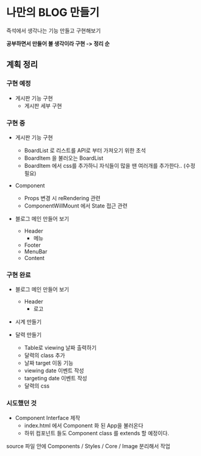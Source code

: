 # 나만의 BLOG 만들기

즉석에서 생각나는 기능 만들고 구현해보기

**공부하면서 만들어 볼 생각이라 구현 -> 정리 순**

## 계획 정리

### 구현 예정

* 게시판 기능 구현
    - 게시판 세부 구현

### 구현 중

* 게시판 기능 구현
    - BoardList 로 리스트를 API로 부터 가져오기 위한 초석
    - BoardItem 을 불러오는 BoardList
    - BoardItem 에서 css를 추가하니 자식들이 많을 땐 여러개를 추가한다.. (수정 필요)

* Component
    - Props 변경 시 reRendering 관련
    - ComponentWillMount 에서 State 접근 관련

* 블로그 메인 만들어 보기
    - Header
        * 메뉴
    - Footer
    - MenuBar
    - Content

### 구현 완료

* 블로그 메인 만들어 보기
    - Header
        * 로고

* 시계 만들기

* 달력 만들기
    - Table로 viewing 날짜 출력하기
    - 달력의 class 추가
    - 날짜 target 이동 기능
    - viewing date 이벤트 작성
    - targeting date 이벤트 작성
    - 달력의 css

### 시도했던 것

* Component Interface 제작
    - index.html 에서 Component 화 된 App을 불러온다
    - 하위 컴포넌트 들도 Component class 를 extends 할 예정이다.

source 파일 안에 Components / Styles / Core / Image 분리해서 작업
